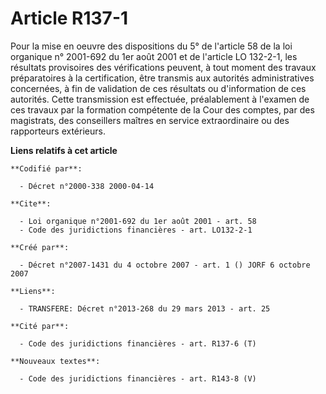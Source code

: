 # Article R137-1

Pour la mise en oeuvre des dispositions du 5° de l'article 58 de la loi organique n° 2001-692 du 1er août 2001 et de
l'article LO 132-2-1, les résultats provisoires des vérifications peuvent, à tout moment des travaux préparatoires à la
certification, être transmis aux autorités administratives concernées, à fin de validation de ces résultats ou d'information
de ces autorités. Cette transmission est effectuée, préalablement à l'examen de ces travaux par la formation compétente de la
Cour des comptes, par des magistrats, des conseillers maîtres en service extraordinaire ou des rapporteurs extérieurs.

**Liens relatifs à cet article**

	**Codifié par**:

	  - Décret n°2000-338 2000-04-14

	**Cite**:

	  - Loi organique n°2001-692 du 1er août 2001 - art. 58
	  - Code des juridictions financières - art. LO132-2-1

	**Créé par**:

	  - Décret n°2007-1431 du 4 octobre 2007 - art. 1 () JORF 6 octobre 2007

	**Liens**:

	  - TRANSFERE: Décret n°2013-268 du 29 mars 2013 - art. 25

	**Cité par**:

	  - Code des juridictions financières - art. R137-6 (T)

	**Nouveaux textes**:

	  - Code des juridictions financières - art. R143-8 (V)
